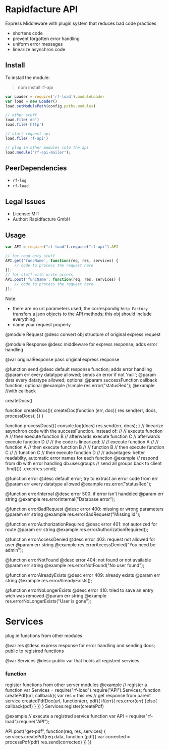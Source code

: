 # Rapidfacture API
Express Middleware with plugin system that reduces bad code practices
 * shortens code
 * prevent forgotten error handling
 * uniform error messages
 * linearize asynchron code

## Install

To install the module:

> npm install rf-api


```js
var Loader = require('rf-load').moduleLoader
var load = new Loader()
load.setModulePath(config.paths.modules)

// other stuff
load.file('db')
load.file('http')

// start request api
load.file('rf-api')

// plug in other modules into the api
load.module("rf-api-mailer");
```

## PeerDependencies
* `rf-log`
* `rf-load`

## Legal Issues
* License: MIT
* Author: Rapidfacture GmbH

## Usage

```js
var API = require("rf-load").require("rf-api").API

// for read only stuff
API.get('funcName', function(req, res, services) {
    // code to process the request here
});
// for stuff with write access
API.post('funcName', function(req, res, services) {
    // code to process the request here
});
```
Note:
* there are no url parameters used; the correspondig `http Factory` transfers a json objects to the API methods; this obj should include everything
* name your request properly

@module Request
@desc convert obj structure of original express request

@module Response
@desc middleware for express response; adds error handling

@var originalResponse pass original express response

@function send
@desc  default response function; adds error handling
@param err every datatype allowed; sends an error if not 'null';
@param data every datatype allowed; optional
@param successFunction callback function; optional
@example
//simple
res.error("statusRed");
@example
//with callback

createDocs()

function createDocs(){
  createDoc(function (err, doc){
    res.send(err, docs, processDocs);
  })
}

function processDocs(){
  console.log(docs)
  res.send(err, docs);
}
 // linearize asynchron code with the successFunction. instead of:
 //
 //   execute function A
 //     then execute function B
 //        afterwards execute function C
 //           afterwards execute function D
 //
 // the code is linearized:
 //
 // execute function A
 //
 // function A
 //    then execute function B
 //
 // function B
 //     then execute function C
 //
 // function C
 //   then execute function D
 //
 // advantages: better readabilty, automatic error names for each function
@example
// respond from db with error handling
db.user.groups  // send all groups back to client
  .find({})
  .exec(res.send);

@function error
@desc default error; try to extract an error code from err
@param err every datatype allowed
@example res.error("statusRed");

@function errorInternal
@desc error 500: if error isn't handeled
@param err string
@example res.errorInternal("Database error");

@function errorBadRequest
@desc error 400: missing or wrong parameters
@param err string
@example res.errorBadRequest("Missing id");

@function errorAuthorizationRequired
@desc error 401: not autorized for route
@param err string
@example res.errorAuthorizationRequired();

@function errorAccessDenied
@desc error 403: request not allowed for user
@param err string
@example res.errorAccessDenied("You need be admin");

@function errorNotFound
@desc error 404: not found or not available
@param err string
@example res.errorNotFound("No user found");

@function errorAlreadyExists
@desc error 409: already exists
@param err string
@example res.errorAlreadyExists();

@function errorNoLongerExists
@desc error 410: tried to save an entry wich was removed
@param err string
@example
res.errorNoLongerExists("User is gone");

# Services
plug in functions from other modules

@var res
@desc express response for error handling and sending docs; public to registred functions

@var Services
@desc public var that holds all registred services

### function

register functions from other server modules
@example
// register a function
var Services = require("rf-load").require("API").Services;
function createPdf(url, callback){
  var res = this.res // get response from parent service
  createdPdfDoc(url, function(err, pdf){
      if(err){
         res.error(err)
      }else{
         callback(pdf)
      }
  })
}
Services.register(createPdf)

@example
// execute a registred service function
var API = require("rf-load").require("API");

 API.post("get-pdf", function(req, res, services) {
   services.createPdf(req.data, function (pdf){
         var corrected = processPdf(pdf)
         res.send(corrected)
   })
 })
